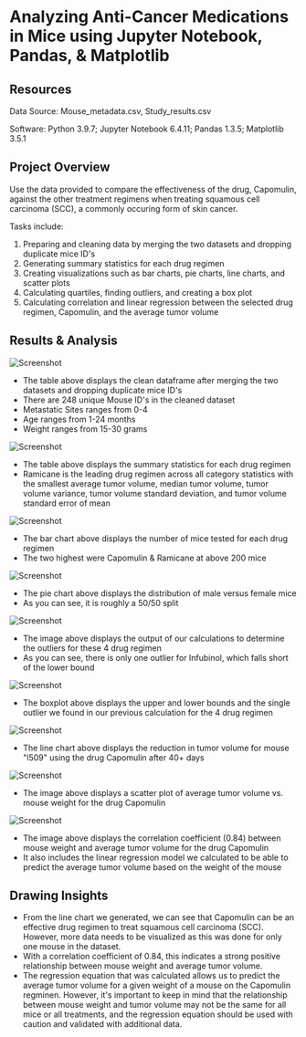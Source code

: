 # Analyzing Anti-Cancer Medications in Mice using Jupyter Notebook, Pandas, & Matplotlib

## Resources
Data Source: Mouse_metadata.csv, Study_results.csv

Software: Python 3.9.7; Jupyter Notebook 6.4.11; Pandas 1.3.5; Matplotlib 3.5.1

## Project Overview
Use the data provided to compare the effectiveness of the drug, Capomulin, against the other treatment regimens when treating squamous cell carcinoma (SCC), a commonly occuring form of skin cancer.

Tasks include:
1. Preparing and cleaning data by merging the two datasets and dropping duplicate mice ID's
2. Generating summary statistics for each drug regimen
3. Creating visualizations such as bar charts, pie charts, line charts, and scatter plots
4. Calculating quartiles, finding outliers, and creating a box plot
5. Calculating correlation and linear regression between the selected drug regimen, Capomulin, and the average tumor volume

## Results & Analysis
![Screenshot](Images/clean_data.PNG)
- The table above displays the clean dataframe after merging the two datasets and dropping duplicate mice ID's
- There are 248 unique Mouse ID's in the cleaned dataset
- Metastatic Sites ranges from 0-4
- Age ranges from 1-24 months
- Weight ranges from 15-30 grams


![Screenshot](Images/summary_statistics.PNG)
- The table above displays the summary statistics for each drug regimen
- Ramicane is the leading drug regimen across all category statistics with the smallest average tumor volume, median tumor volume, tumor volume variance, tumor volume standard deviation, and tumor volume standard error of mean

![Screenshot](Images/bar.PNG)
- The bar chart above displays the number of mice tested for each drug regimen
- The two highest were Capomulin & Ramicane at above 200 mice

![Screenshot](Images/pie.PNG)
- The pie chart above displays the distribution of male versus female mice
- As you can see, it is roughly a 50/50 split

![Screenshot](Images/outliers.PNG)
- The image above displays the output of our calculations to determine the outliers for these 4 drug regimen
- As you can see, there is only one outlier for Infubinol, which falls short of the lower bound

![Screenshot](Images/boxplot.PNG)
- The boxplot above displays the upper and lower bounds and the single outlier we found in our previous calculation for the 4 drug regimen

![Screenshot](Images/line.PNG)
- The line chart above displays the reduction in tumor volume for mouse "l509" using the drug Capomulin after 40+ days

![Screenshot](Images/scatter.PNG)
- The image above displays a scatter plot of average tumor volume vs. mouse weight for the drug Capomulin

![Screenshot](Images/correlation.PNG)
- The image above displays the correlation coefficient (0.84) between mouse weight and average tumor volume for the drug Capomulin
- It also includes the linear regression model we calculated to be able to predict the average tumor volume based on the weight of the mouse

## Drawing Insights

- From the line chart we generated, we can see that Capomulin can be an effective drug regimen to treat squamous cell carcinoma (SCC). However, more data needs to be visualized as this was done for only one mouse in the dataset.
- With a correlation coefficient of 0.84, this indicates a strong positive relationship between mouse weight and average tumor volume.
- The regression equation that was calculated allows us to predict the average tumor volume for a given weight of a mouse on the Capomulin regminen. However, it's important to keep in mind that the relationship between mouse weight and tumor volume may not be the same for all mice or all treatments, and the regression equation should be used with caution and validated with additional data.

